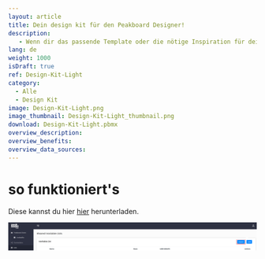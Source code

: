 ```yaml
---
layout: article
title: Dein design kit für den Peakboard Designer!
description: 
   - Wenn dir das passende Template oder die nötige Inspiration für dein Peakboard Dashboard fehlt, hilft dir dieses Design Kit weiter. Sie bietet dir für dein erstes Dashboard Projekt mit dem Peakboard Designer eine Auswahl an vordefinierten Elementen und Farben, verschiedene Gestaltungsraster, sowie Farbschemen inklusive passender Signalfarben, Schriftformate und Diagramme. Lade dir dieses Design Kit im hellen Design herunter und baue dir dein individuelles Dashboard – ganz nach deinen Bedürfnissen.
lang: de
weight: 1000
isDraft: true
ref: Design-Kit-Light
category:
  - Alle
  - Design Kit
image: Design-Kit-Light.png
image_thumbnail: Design-Kit-Light_thumbnail.png
download: Design-Kit-Light.pbmx
overview_description:
overview_benefits:
overview_data_sources:
---
```


# so funktioniert's

Diese kannst du hier [hier](Fonts.pbsx) herunterladen. 



![](img/peakboard-hub-lists.png)

